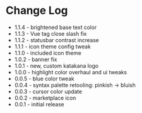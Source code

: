 # Change Log

- 1.1.4 - brightened base text color
- 1.1.3 - Vue tag close slash fix
- 1.1.2 - statusbar contrast increase
- 1.1.1 - icon theme config tweak
- 1.1.0 - included icon theme
- 1.0.2 - banner fix
- 1.0.1 - new, custom katakana logo
- 1.0.0 - highlight color overhaul and ui tweaks
- 0.0.5 - blue color tweak
- 0.0.4 - syntax palette retooling: pinkish -> bluish
- 0.0.3 - cursor color update
- 0.0.2 - marketplace icon
- 0.0.1 - initial release
